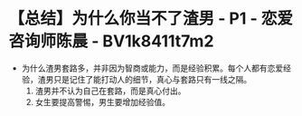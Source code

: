 # 【总结】为什么你当不了渣男 - P1 - 恋爱咨询师陈晨 - BV1k8411t7m2

-   为什么渣男套路多，并非因为智商或能力，而是经验积累。每个人都有恋爱经验，渣男只是记住了能打动人的细节，真心与套路只有一线之隔。
    1.  渣男并不认为自己在套路，而是真心付出。
    2.  女生要提高警惕，男生要增加经验值。